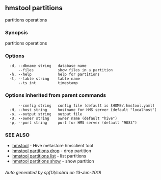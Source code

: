 ## hmstool partitions

partitions operations

### Synopsis

partitions operations

### Options

```
  -d, --dbname string   database name
      --files           show files in a partition
  -h, --help            help for partitions
  -t, --table string    table name
      --ts int          timestamp
```

### Options inherited from parent commands

```
      --config string   config file (default is $HOME/.hmstool.yaml)
  -H, --host string     hostname for HMS server (default "localhost")
  -o, --output string   output file
  -U, --owner string    owner name (default "hive")
  -p, --port string     port for HMS server (default "9083")
```

### SEE ALSO

* [hmstool](hmstool.md)	 - Hive metastore hmsclient tool
* [hmstool partitions drop](hmstool_partitions_drop.md)	 - drop partition
* [hmstool partitions list](hmstool_partitions_list.md)	 - list partitions
* [hmstool partitions show](hmstool_partitions_show.md)	 - show partition

###### Auto generated by spf13/cobra on 13-Jun-2018

